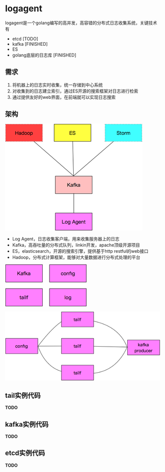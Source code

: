 logagent
===============

logagent是一个golang编写的高并发，高容错的分布式日志收集系统，关键技术有

- etcd [TODO]
- kafka [FINISHED]
- ES
- golang底层的日志库 [FINISHED]

需求
--------

1. 将机器上的日志实时收集，统一存储到中心系统
2. 对收集到的日志建立索引，通过ES开源的搜索框架对日志进行检索
3. 通过提供友好的web界面，在前端就可以实现日志搜索

架构
----------

![ "架构图"](./images/logagent_arch.png)


- Log Agent，日志收集客户端，用来收集服务器上的日志
- Kafka，高吞吐量的分布式队列，linkin开发，apache顶级开源项目
- ES，elasticsearch，开源的搜索引擎，提供基于http restful的web接口
- Hadoop，分布式计算框架，能够对大量数据进行分布式处理的平台


![ "软件架构图"](./images/logagent_design.png)

!["日志收集流程图"](./images/logagent.png )


tail实例代码
------------
**TODO**


kafka实例代码
------------
**TODO**


etcd实例代码
---------
**TODO**



